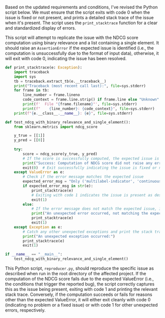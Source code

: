 Based on the updated requirements and conditions, I've revised the Python script below. We must ensure that the script exits with code 0 when the issue is fixed or not present, and prints a detailed stack trace of the issue when it's present. The script uses the `print_stacktrace` function for a clear and standardized display of errors.

This script will attempt to replicate the issue with the NDCG score computation using binary relevance and a list containing a single element. It should raise an `AssertionError` if the expected issue is identified (i.e., the computation is unsuccessfully due to the format of input data), otherwise, it will exit with code 0, indicating the issue has been resolved.

```python
def print_stacktrace(e: Exception):
    import traceback
    import sys
    tb = traceback.extract_tb(e.__traceback__)
    print("Traceback (most recent call last):", file=sys.stderr)
    for frame in tb:
        line_number = frame.lineno
        code_context = frame.line.strip() if frame.line else "Unknown"
        print(f'  File "{frame.filename}"', file=sys.stderr)
        print(f"    {line_number}: {code_context}", file=sys.stderr)
    print(f"{e.__class__.__name__}: {e}", file=sys.stderr)

def test_ndcg_with_binary_relevance_and_single_element():
    from sklearn.metrics import ndcg_score

    y_true = [[1]]
    y_pred = [[0]]
    
    try:
        score = ndcg_score(y_true, y_pred)
        # If the score is successfully computed, the expected issue is not present
        print("Success: Computation of NDCG score did not raise any errors.")
        exit(0)  # Exit successfully indicating the issue is fixed or not present
    except ValueError as e:
        # Check if the error message matches the expected issue
        expected_error_msg = "Only ('multilabel-indicator', 'continuous-multioutput', 'multiclass-multioutput') formats are supported. Got binary instead"
        if expected_error_msg in str(e):
            print_stacktrace(e)
            # Exiting with code 1 indicates the issue is present as described
            exit(1)
        else:
            # If the error message does not match the expected issue, it's an unexpected error
            print("An unexpected error occurred, not matching the expected issue description.")
            print_stacktrace(e)
            exit(1)
    except Exception as e:
        # Catch any other unexpected exceptions and print the stack trace
        print("An unexpected exception occurred:")
        print_stacktrace(e)
        exit(1)

if __name__ == "__main__":
    test_ndcg_with_binary_relevance_and_single_element()
```

This Python script, `reproducer.py`, should reproduce the specific issue as described when run in the root directory of the affected project. If the computation of the NDCG score fails due to the expected ValueError (i.e., the conditions that trigger the reported bug), the script correctly captures this as the issue being present, exiting with code 1 and printing the relevant stack trace. Conversely, if the computation succeeds or fails for reasons other than the expected ValueError, it will either exit cleanly with code 0 (indicating no problem or a fixed issue) or with code 1 for other unexpected errors, respectively.